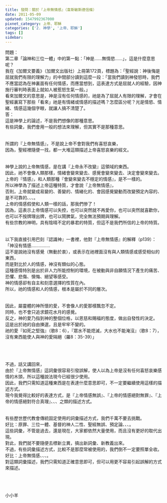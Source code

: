 ```yaml
---
title: 發問：關於『上帝無情感』（韋斯敏斯德信條）
date: 2011-05-09
updated: 1547992367000
pixnet_category: 上帝、耶穌
categories: ['2. 神學', '上帝、耶穌']
tags: []
sidebar: 
---
```


<p>問題：<br/>第二章「論神和三位一體」中的第一點：「神是……無情慾……」，這是什麼意思呢？<br/>我在《加爾文要義》（加爾文出版社）上冊第172頁，標題為：「聖經說：神後悔是屈就我們有限的理解力」的中間部分讀到這麼一段：「當我們讀到神發怒時，我們不應當認為在神裏面有任何情感，而應當想到，這表達方式是屈就人的經驗，因神施行審判時表面上就如人被惹怒生氣一般。」<br/>看來加爾文的意思是，神是沒有任何情感的，祂是為了屈就人有限的理解，才會在聖經裏寫下那些「看來」祂是有情緒或情感的描述嗎？怎麼區分呢？光是情慾、情緒、情感這幾個字眼，就讓人搞不清楚了。<br/><!--more-->答：<br/>這是神學上的論述，不是我們想像的那種意思。<br/>有些詞彙，我們會用一般的想法來理解，但其實不是那種意思。<br/> <br/><br/>所謂的『上帝無情感』，不是說上帝不會對我們有喜怒哀樂，<br/>因為，聖經裡隨便一找，都一大堆這類描述上帝喜怒哀樂的經文。<br/> <br/><br/>神學上說的上帝無情感，是在講『上帝永不改變』這領域的東西。<br/>因此，祂不會像人類那樣，情緒會變來變去、感覺會變來變去、決定會變來變去。<br/>上帝的『情感』，和人類那種『會變來變去不穩定的情感』，是不一樣的。<br/>所以神學為了描述上帝這種特質，才會說『上帝無情感』，<br/>否則，上帝就變成易變的、善變的、情緒化的、會因感覺變動而改變預定內容的、是不可靠的、、、。<br/>上帝的情感假使和人類一樣的話，那我們慘了！<br/>因為，這表示上帝情感可以失控，也可以突然就不再愛你，也可以突然就喜歡你，也可以不按牌理出牌，也可以鬧脾氣，完全無法預期與理解。<br/>有些宗教的神明，具有陰晴不定的暴君的特質，但這不是我們所信的上帝的特質。<br/><br/><br/>以下我直接引用巴刻『認識神』一書裡，他對『上帝無情感』的解釋（p139）：<br/>「神沒有情感……………<br/>這不是說祂沒有感覺（無動於衷），或表示在祂裡面沒有與人類情感或感受相似的東西，<br/>而是對比於人的情感，神沒有類似的心態。<br/>這種感情特別是出於非人力所能控制的環境，在被動與非自願情況下產生的痛苦、恐懼、悲傷、懊悔、絕望等感受。<br/>神的情感卻有自主和刻意選擇的性質在內。<br/>所以，祂的情感和人的情感，根本是屬於不同的層次。<br/><br/><br/>因此，屬靈體的神所懷的愛，不會像人的愛那樣飄忽不定。<br/>同時，也不會只追求鏡花水月的感覺。<br/>反之，神的愛乃指到神的整個位格，以恩慈和賜福的態度，做出自發性的決定。<br/>這是出於祂的自由揀選，且是牢牢不變的。<br/>祂的愛『如死之堅強』（歌8：6），『眾水不能熄滅，大水也不能淹沒』（歌8：7），沒有東西能使人與神的愛隔絕（羅8：35-39）」<br/><br/><br/><br/><br/>不過，話又講回來，<br/>由於『上帝無情感』這詞彙很容易引發誤解，使人以為上帝是沒有任何喜怒哀樂感情的木頭，所以這種說法現今已經很少使用。<br/>因此，我們只需知道這種東西是在表達什麼意思即可，不一定要繼續使用這樣的描述方式。<br/>現今我覺得比較好的表達方式，是『上帝情感無誤』、『上帝的情感絕對無罪』、『上帝的情感絕對符合真理』、、、之類的描述方式。<br/><br/><br/>有些歷世歷代教會傳統固定使用的詞彙描述方式，我們千萬不要去挑戰。<br/>好比：原罪、三位一體、基督的神人二性、聖經無誤、預定論、、、。<br/>這些詞彙，不管是過去，還是現在，大家都依然大量使用，而且沒有更好的取代出現。<br/>對此，我們就不要隨便去標新立異，搞出新詞彙、新教義出來。<br/>不過，有些詞彙描述方式，比較不是那麼常被使用的，我們倒不一定要照單全收。<br/>好比：上帝無情感、、、。<br/>對這類詞彙描述，我們只需知道正確意思即可，但可以用更不容易引起誤解的方式來描述。<br/><br/><br/><br/><br/>小小羊</p>